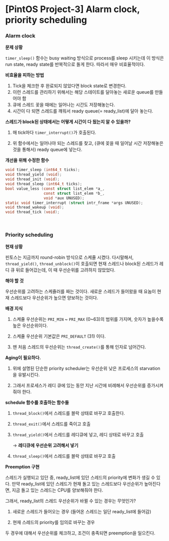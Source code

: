# [PintOS Project-3]  Alarm clock, priority scheduling



### Alarm clock

**문제 상황**

`timer_sleep()` 함수는 busy waiting 방식으로 process를 sleep 시키는데 이 방식은 run state, ready state를 반복적으로 돌게 한다. 따라서 매우 비효율적이다. 

**비효율을 피하는 방법**

1. Tick을 체크한 후 완료되지 않았다면 block state로 변경한다.
2. 이런 스레드를 관리하기 위해서는 해당 스테이트를 달아놓는 새로운 queue를 만들어야 함
3. 큐에 스레드 꽂을 때에는 일어나는 시간도 저장해놓는다.
4. 시간이 다 되면 스레드를 깨워서 ready queue(= ready_list)에 달아 놓는다.

**스레드가 block된 상태에서는 어떻게 시간이 다 됬는지 알 수 있을까?**

1. 매 tick마다 `timer_interrupt()`가 호출된다.

2. 위 함수에서는 일어나야 되는 스레드를 찾고, (큐에 꽂을 때 일어날 시간 저장해놓은 것을 통해서) ready queue에 넣는다.

**개선을 위해 수정한 함수**

```c
void timer_sleep (int64_t ticks);
void thread_yield (void);
void thread_init (void);
void thread_sleep (int64_t ticks);
bool value_less (const struct list_elem *a_, 
                 const struct list_elem *b_, 
                 void *aux UNUSED);
static void timer_interrupt (struct intr_frame *args UNUSED);
void thread_wakeup (void);
void thread_tick (void);

```

<br>

### Priority scheduling

**현재 상황**

핀토스는 지금까지 round-robin 방식으로 스케쥴 시켰다. ﻿다시말해서, `thread_yield()`, `thread_unblock()`이 호출되면 현재 스레드나 block된 스레드가 레디 큐 뒤로 들어갔는데, 이 때 우선순위를 고려하지 않았었다.

**해야 할 것**

﻿우선순위를 고려하는 스케쥴러를 짜는 것이다. ﻿새로운 스레드가 들어왔을 때 요놈이 현재 스레드보다 우선순위가 높으면 양보하는 것이다.

**배경 지식**

1. 스케쥴 우선순위는 `PRI_MIN` ~ `PRI_MAX` (0~63)의 범위를 가지며, 숫자가 높을수록 높은 우선순위이다.

2. 스케쥴 우선순위 기본값은 `PRI_DEFAULT` (31) 이다.

3. 맨 처음 스레드의 우선순위는 `thread_create()`를 통해 인자로 넘어간다.

**Aging이 필요하다.**

1. 위에 설명된 단순한 priority scheduler는 우선순위 낮은 프로세스의 starvation을 유발시킨다.

2. 그래서 프로세스가 레디 큐에 있는 동안 지난 시간에 비례해서 우선순위를 증가시켜줘야 한다.

**schedule 함수를 호출하는 함수들**

1. `thread_block()`에서 스레드를 블락 상태로 바꾸고 호출한다.

2. `thread_exit()`에서 스레드를 죽이고 호출

3. `thread_yield()`에서 스레드를 레디큐에 넣고, 레디 상태로 바꾸고 호출

   → **레디큐에 우선순위 고려해서 넣기**

4. `thread_sleep()`에서 스레드를 블락 상태로 바꾸고 호출

﻿**Preemption 구현**

스레드가 실행되고 있던 중, ready_list에 있던 스레드의 priority에 변화가 생길 수 있다. 만약 ready_list에 있던 스레드가 현재 돌고 있는 스레드보다 우선순위가 높아진다면, 지금 돌고 있는 스레드는 CPU를 양보해줘야 한다.

﻿그래서, ready_list의 스레드 우선순위가 바뀔 수 있는 경우는 무엇인가?

1. 새로운 스레드가 들어오는 경우 (들어온 스레드는 일단 ready_list에 들어감)

2. 현재 스레드의 priority를 임의로 바꾸는 경우

두 경우에 대해서 우선순위를 체크하고, 조건이 충족되면 preemption을 일으킨다. 


